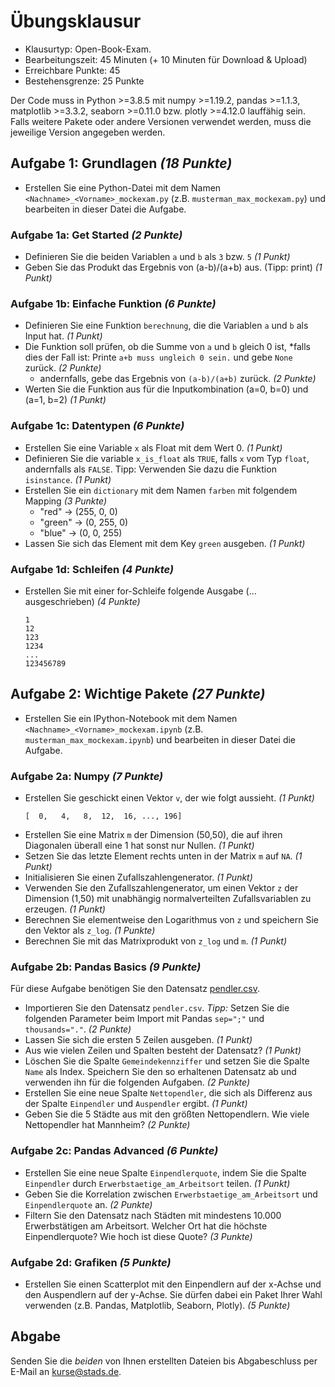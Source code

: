 # Übungsklausur

* Klausurtyp: Open-Book-Exam. 
* Bearbeitungszeit: 45 Minuten (+ 10 Minuten für Download & Upload)
* Erreichbare Punkte: 45
* Bestehensgrenze: 25 Punkte

Der Code muss in Python >=3.8.5 mit numpy >=1.19.2, pandas >=1.1.3, matplotlib >=3.3.2, seaborn >=0.11.0 bzw. plotly >=4.12.0 lauffähig sein. Falls weitere Pakete oder andere Versionen verwendet werden, muss die jeweilige Version angegeben werden.

## Aufgabe 1: Grundlagen  *(18 Punkte)*
* Erstellen Sie eine Python-Datei mit dem Namen `<Nachname>_<Vorname>_mockexam.py` (z.B. `musterman_max_mockexam.py`) und bearbeiten in dieser Datei die Aufgabe.

### Aufgabe 1a: Get Started *(2 Punkte)*

* Definieren Sie die beiden Variablen `a` und `b` als `3` bzw. `5` *(1 Punkt)*
* Geben Sie das Produkt das Ergebnis von (a-b)/(a+b) aus. (Tipp: print) *(1 Punkt)*

### Aufgabe 1b: Einfache Funktion *(6 Punkte)*

* Definieren Sie eine Funktion `berechnung`, die die Variablen `a` und `b` als Input hat.  *(1 Punkt)*
* Die Funktion soll prüfen, ob die Summe von `a` und `b` gleich 0 ist, 
    *falls dies der Fall ist: Printe `a+b muss ungleich 0 sein.` und gebe `None` zurück. *(2 Punkte)*
    * andernfalls, gebe das Ergebnis von  `(a-b)/(a+b)` zurück. *(2 Punkte)*
* Werten Sie die Funktion aus für die Inputkombination  (a=0, b=0) und (a=1, b=2) *(1 Punkt)*


### Aufgabe 1c: Datentypen *(6 Punkte)*


* Erstellen Sie eine Variable `x` als Float mit dem Wert 0. *(1 Punkt)*
* Definieren Sie die variable `x_is_float` als `TRUE`, falls `x` vom Typ `float`, andernfalls als `FALSE`. Tipp: Verwenden Sie dazu die Funktion `isinstance`. *(1 Punkt)*
* Erstellen Sie ein `dictionary` mit dem Namen `farben` mit folgendem Mapping *(3 Punkte)*
    * "red" -> (255, 0, 0)
    * "green" -> (0, 255, 0)
    * "blue" -> (0, 0, 255)
* Lassen Sie sich das Element mit dem Key `green` ausgeben. *(1 Punkt)*

### Aufgabe 1d: Schleifen *(4 Punkte)*
* Erstellen Sie mit einer for-Schleife folgende Ausgabe (... ausgeschrieben) *(4 Punkte)*
    ```
    1
    12
    123
    1234
    ...
    123456789
    ```

## Aufgabe 2: Wichtige Pakete *(27 Punkte)*

* Erstellen Sie ein IPython-Notebook mit dem Namen `<Nachname>_<Vorname>_mockexam.ipynb` (z.B. `musterman_max_mockexam.ipynb`) und bearbeiten in dieser Datei die Aufgabe.

### Aufgabe 2a: Numpy *(7 Punkte)*
* Erstellen Sie geschickt einen Vektor `v`, der wie folgt aussieht. *(1 Punkt)*
    ```
    [  0,   4,   8,  12,  16, ..., 196]
    ```
* Erstellen Sie eine Matrix `m` der Dimension (50,50), die auf ihren Diagonalen überall eine 1 hat sonst nur Nullen. *(1 Punkt)*
* Setzen Sie das letzte Element rechts unten in der Matrix `m` auf `NA`. *(1 Punkt)*
* Initialisieren Sie einen Zufallszahlengenerator. *(1 Punkt)*
* Verwenden Sie den Zufallszahlengenerator, um einen Vektor `z` der Dimension (1,50) mit unabhängig normalverteilten Zufallsvariablen zu erzeugen. *(1 Punkt)*
* Berechnen Sie elementweise den Logarithmus von `z` und speichern Sie den Vektor als `z_log`. *(1 Punkte)*
* Berechnen Sie mit das Matrixprodukt von `z_log` und `m`. *(1 Punkt)*

### Aufgabe 2b: Pandas Basics *(9 Punkte)*

Für diese Aufgabe benötigen Sie den Datensatz [pendler.csv](pendler.csv).

* Importieren Sie den Datensatz `pendler.csv`. *Tipp:* Setzen Sie die folgenden Parameter beim Import mit Pandas `sep=";"` und  `thousands="."`. *(2 Punkte)*
* Lassen Sie sich die ersten 5 Zeilen ausgeben. *(1 Punkt)*
* Aus wie vielen Zeilen und Spalten besteht der Datensatz? *(1 Punkt)*
* Löschen Sie die Spalte `Gemeindekennziffer` und setzen Sie die Spalte `Name` als Index. Speichern Sie den so erhaltenen Datensatz ab und verwenden ihn für die folgenden Aufgaben. *(2 Punkte)*
* Erstellen Sie eine neue Spalte `Nettopendler`, die sich als Differenz aus der Spalte `Einpendler` und `Auspendler` ergibt. *(1 Punkt)*
* Geben Sie die 5 Städte aus mit den größten Nettopendlern. Wie viele Nettopendler hat Mannheim? *(2 Punkte)*

### Aufgabe 2c: Pandas Advanced *(6 Punkte)*
* Erstellen Sie eine neue Spalte `Einpendlerquote`, indem Sie die Spalte `Einpendler` durch `Erwerbstaetige_am_Arbeitsort` teilen. *(1 Punkt)*
* Geben Sie die Korrelation zwischen  `Erwerbstaetige_am_Arbeitsort` und `Einpendlerquote` an. *(2 Punkte)*
* Filtern Sie den Datensatz nach Städten mit mindestens 10.000 Erwerbstätigen am Arbeitsort. Welcher Ort hat die höchste Einpendlerquote? Wie hoch ist diese Quote? *(3 Punkte)*


### Aufgabe 2d: Grafiken *(5 Punkte)*

* Erstellen Sie einen Scatterplot mit den Einpendlern auf der x-Achse und den Auspendlern auf der y-Achse. Sie dürfen dabei ein Paket Ihrer Wahl verwenden (z.B. Pandas, Matplotlib, Seaborn, Plotly). *(5 Punkte)*

## Abgabe

Senden Sie die *beiden* von Ihnen erstellten Dateien bis Abgabeschluss per E-Mail an [kurse@stads.de](mailto:kurse@stads.de).